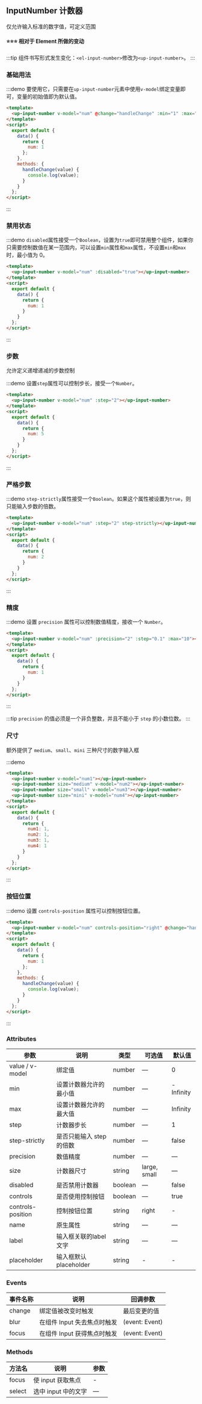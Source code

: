 ## InputNumber 计数器

仅允许输入标准的数字值，可定义范围

#### :star::star::star: 相对于 Element 所做的变动

:::tip
组件书写形式发生变化：`<el-input-number>`修改为`<up-input-number>`。
:::

### 基础用法

:::demo 要使用它，只需要在`up-input-number`元素中使用`v-model`绑定变量即可，变量的初始值即为默认值。
```html
<template>
  <up-input-number v-model="num" @change="handleChange" :min="1" :max="10" label="描述文字"></up-input-number>
</template>
<script>
  export default {
    data() {
      return {
        num: 1
      };
    },
    methods: {
      handleChange(value) {
        console.log(value);
      }
    }
  };
</script>
```
:::

### 禁用状态

:::demo `disabled`属性接受一个`Boolean`，设置为`true`即可禁用整个组件，如果你只需要控制数值在某一范围内，可以设置`min`属性和`max`属性，不设置`min`和`max`时，最小值为 0。

```html
<template>
  <up-input-number v-model="num" :disabled="true"></up-input-number>
</template>
<script>
  export default {
    data() {
      return {
        num: 1
      }
    }
  };
</script>
```
:::

### 步数

允许定义递增递减的步数控制

:::demo 设置`step`属性可以控制步长，接受一个`Number`。

```html
<template>
  <up-input-number v-model="num" :step="2"></up-input-number>
</template>
<script>
  export default {
    data() {
      return {
        num: 5
      }
    }
  };
</script>
```
:::

### 严格步数

:::demo `step-strictly`属性接受一个`Boolean`。如果这个属性被设置为`true`，则只能输入步数的倍数。

```html
<template>
  <up-input-number v-model="num" :step="2" step-strictly></up-input-number>
</template>
<script>
  export default {
    data() {
      return {
        num: 2
      }
    }
  };
</script>
```
:::

### 精度

:::demo 设置 `precision` 属性可以控制数值精度，接收一个 `Number`。

```html
<template>
  <up-input-number v-model="num" :precision="2" :step="0.1" :max="10"></up-input-number>
</template>
<script>
  export default {
    data() {
      return {
        num: 1
      }
    }
  };
</script>
```

:::

:::tip
`precision` 的值必须是一个非负整数，并且不能小于 `step` 的小数位数。
:::

### 尺寸

额外提供了 `medium`、`small`、`mini` 三种尺寸的数字输入框

:::demo

```html
<template>
  <up-input-number v-model="num1"></up-input-number>
  <up-input-number size="medium" v-model="num2"></up-input-number>
  <up-input-number size="small" v-model="num3"></up-input-number>
  <up-input-number size="mini" v-model="num4"></up-input-number>
</template>
<script>
  export default {
    data() {
      return {
        num1: 1,
        num2: 1,
        num3: 1,
        num4: 1
      }
    }
  };
</script>
```
:::

### 按钮位置

:::demo 设置 `controls-position` 属性可以控制按钮位置。
```html
<template>
  <up-input-number v-model="num" controls-position="right" @change="handleChange" :min="1" :max="10"></up-input-number>
</template>
<script>
  export default {
    data() {
      return {
        num: 1
      };
    },
    methods: {
      handleChange(value) {
        console.log(value);
      }
    }
  };
</script>
```
:::

### Attributes
| 参数              | 说明                     | 类型    | 可选值       | 默认值    |
| ----------------- | ------------------------ | ------- | ------------ | --------- |
| value / v-model   | 绑定值                   | number  | —            | 0         |
| min               | 设置计数器允许的最小值   | number  | —            | -Infinity |
| max               | 设置计数器允许的最大值   | number  | —            | Infinity  |
| step              | 计数器步长               | number  | —            | 1         |
| step-strictly     | 是否只能输入 step 的倍数 | number  | —            | false     |
| precision         | 数值精度                 | number  | —            | —         |
| size              | 计数器尺寸               | string  | large, small | —         |
| disabled          | 是否禁用计数器           | boolean | —            | false     |
| controls          | 是否使用控制按钮         | boolean | —            | true      |
| controls-position | 控制按钮位置             | string  | right        | -         |
| name              | 原生属性                 | string  | —            | —         |
| label             | 输入框关联的label文字    | string  | —            | —         |
| placeholder       | 输入框默认 placeholder   | string  | -            | -         |

### Events
| 事件名称 | 说明                        | 回调参数       |
| -------- | --------------------------- | -------------- |
| change   | 绑定值被改变时触发          | 最后变更的值   |
| blur     | 在组件 Input 失去焦点时触发 | (event: Event) |
| focus    | 在组件 Input 获得焦点时触发 | (event: Event) |

### Methods
| 方法名 | 说明                | 参数 |
| ------ | ------------------- | ---- |
| focus  | 使 input 获取焦点   | -    |
| select | 选中 input 中的文字 | —    |